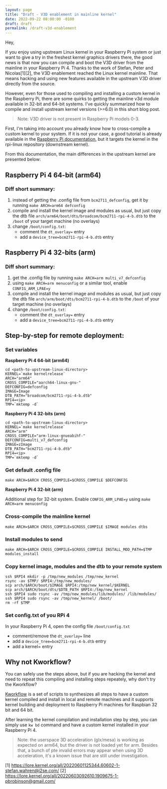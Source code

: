 ```yaml
---
layout: page
title: "Draft - V3D enablement in mainline kernel"
date: 2022-09-22 08:00:00 -0100
draft: draft
permalink: /draft-v3d-enablement
---
```


Hey,

If you enjoy using upstream Linux kernel in your Raspberry Pi system or just
want to give a try in the freshest kernel graphics drivers there, the good news
is that now you can compile and boot the V3D driver from the mainline in your
Raspberry Pi 4. Thanks to the work of Stefan, Peter and Nicolas[1][2], the V3D
enablement reached the Linux kernel mainline. That means hacking and using new
features available in the upstream V3D driver directly from the source.

However, even for those used to compiling and installing a custom kernel in the
Raspberry Pi, there are some quirks to getting the mainline v3d module
available in 32-bit and 64-bit systems. I've quickly summarized how to compile
and install upstream kernel versions (>=6.0) in this short blog post.

> Note: V3D driver is not present in Raspberry Pi models 0-3.

First, I'm taking into account you already know how to cross-compile a custom
kernel to your system. If it is not your case, a good tutorial is already
available in the [Raspberry Pi
documentation](https://www.raspberrypi.com/documentation/computers/linux_kernel.html#cross-compiling-the-kernel),
but it targets the kernel in the rpi-linux repository (downstream kernel).

From this documentation, the main differences in the upstream kernel are
presented below:

## Raspberry Pi 4 64-bit (arm64)

### Diff short summary:

1. instead of getting the .config file from `bcm2711_defconfig`, get it by running `make ARCH=arm64 defconfig`
2. compile and install the kernel image and modules as usual, but just copy the dtb file `arch/arm64/boot/dts/broadcom/bcm2711-rpi-4-b.dtb` to the `/boot` of your target machine (no overlays)
3. change `/boot/config.txt`:
   * comment the `dt_overlay=` entry
   * add a `device_tree=bcm2711-rpi-4-b.dtb` entry

## Raspberry Pi 4 32-bits (arm)

### Diff short summary:

1. get the .config file by running `make ARCH=arm multi_v7_defconfig`
2. using `make ARCH=arm menuconfig` or a similar tool, enable `CONFIG_ARM_LPAE=y`
3. compile and install the kernel image and modules as usual, but just copy the dtb file `arch/arm/boot/dts/bcm2711-rpi-4-b.dtb` to the `/boot` of your target machine (no overlays)
4. change `/boot/config.txt`:
   * comment the `dt_overlay=` entry
   * add a `device_tree=bcm2711-rpi-4-b.dtb` entry

## Step-by-step for remote deployment:

### Set variables

**Raspberry Pi 4 64-bit (arm64)**

```
cd <path-to-upstream-linux-directory>
KERNEL=`make kernelrelease`
ARCH="arm64"
CROSS_COMPILE="aarch64-linux-gnu-"
DEFCONFIG=defconfig
IMAGE=Image
DTB_PATH="broadcom/bcm2711-rpi-4-b.dtb"
RPI4=<ip>
TMP=`mktemp -d`
```

**Raspberry Pi 4 32-bits (arm)**

```
cd <path-to-upstream-linux-directory>
KERNEL=`make kernelrelease`
ARCH="arm"
CROSS_COMPILE="arm-linux-gnueabihf-"
DEFCONFIG=multi_v7_defconfig
IMAGE=zImage
DTB_PATH="bcm2711-rpi-4-b.dtb"
RPI4=<ip>
TMP=`mktemp -d`
```

### Get default .config file

```
make ARCH=$ARCH CROSS_COMPILE=$CROSS_COMPILE $DEFCONFIG
```

**Raspberry Pi 4 32-bit (arm)**

Additional step for 32-bit system.
Enable `CONFIG_ARM_LPAE=y` using `make ARCH=arm menuconfig`

### Cross-compile the mainline kernel
```
make ARCH=$ARCH CROSS_COMPILE=$CROSS_COMPILE $IMAGE modules dtbs
```

### Install modules to send
```
make ARCH=$ARCH CROSS_COMPILE=$CROSS_COMPILE INSTALL_MOD_PATH=$TMP modules_install
```

### Copy kernel image, modules and the dtb to your remote system
```
ssh $RPI4 mkdir -p /tmp/new_modules /tmp/new_kernel
rsync -av $TMP/ $RPI4:/tmp/new_modules/
scp arch/$ARCH/boot/$IMAGE $RPI4:/tmp/new_kernel/$KERNEL
scp arch/$ARCH/boot/dts/$DTB_PATH $RPI4:/tmp/new_kernel
ssh $RPI4 sudo rsync -av /tmp/new_modules/lib/modules/ /lib/modules/
ssh $RPI4 sudo rsync -av /tmp/new_kernel/ /boot/
rm -rf $TMP
```

### Set config.txt of you RPi 4
In your Raspberry Pi 4, open the config file `/boot/config.txt`
* comment/remove the `dt_overlay=` line
* add a `device_tree=bcm2711-rpi-4-b.dtb` entry
* add a kernel=<image-name> entry

## Why not Kworkflow?

You can safely use the steps above, but if you are hacking the kernel and need
to repeat this compiling and installing steps repeately, why don't try the
Kworkflow?

[Kworkflow](https://github.com/kworkflow/kworkflow) is a set of scripts to
synthesizes all steps to have a custom kernel compiled and install in local and
remote machines and it supports kernel building and deployment to Raspberry Pi
machines for Raspbian 32 bit and 64 bit.

After learning the kernel compilation and installation step by step, you can
simply use `kw bd` command and have a custom kernel installed in your Raspberry
Pi 4.

> Note: the userspace 3D acceleration (glx/mesa) is working as expected on arm64,
> but the driver is not loaded yet for arm. Besides that, a bunch of pte invalid
> errors may appear when using 3D acceleration, it's a known issue that are still
> under investigation.

[1] https://lore.kernel.org/all/20220601125344.60602-1-stefan.wahren@i2se.com/
[2] https://lore.kernel.org/all/20220603092610.1909675-1-pbrobinson@gmail.com/

